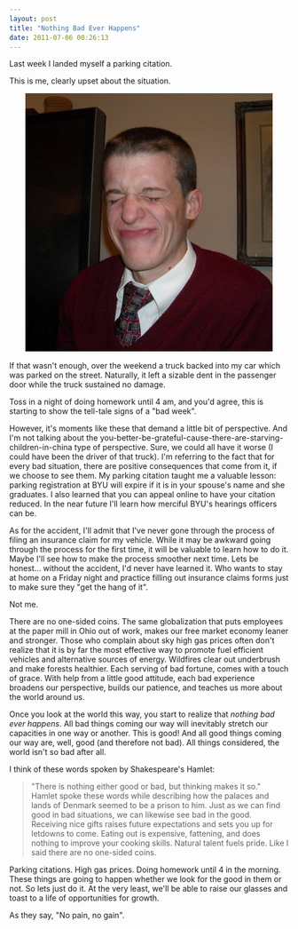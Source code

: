 ```yaml
---
layout: post
title: "Nothing Bad Ever Happens"
date: 2011-07-06 00:26:13
---
```


Last week I landed myself a parking citation.

This is me, clearly upset about the situation.

<p style="text-align: center;">
  <a href="http://bryanbraun.com/2011/07/06/nothing-bad-ever-happens/feelin-bad/" rel="attachment wp-att-555"><img alt="" class="aligncenter size-full wp-image-555" height="465" src="/assets/images/Feelin-Bad.jpg" title="Feelin-Bad" width="446" /></a>
</p>

If that wasn't enough, over the weekend a truck backed into my car which was parked on the street. Naturally, it left a sizable dent in the passenger door while the truck sustained no damage.

Toss in a night of doing homework until 4 am, and you'd agree, this is starting to show the tell-tale signs of a "bad week".

However, it's moments like these that demand a little bit of perspective. And I'm not talking about the you-better-be-grateful-cause-there-are-starving-children-in-china type of perspective. Sure, we could all have it worse (I could have been the driver of that truck). I'm referring to the fact that for every bad situation, there are positive consequences that come from it, if we choose to see them. My parking citation taught me a valuable lesson: parking registration at BYU will expire if it is in your spouse's name and she graduates. I also learned that you can appeal online to have your citation reduced. In the near future I'll learn how merciful BYU's hearings officers can be.

As for the accident, I'll admit that I've never gone through the process of filing an insurance claim for my vehicle. While it may be awkward going through the process for the first time, it will be valuable to learn how to do it. Maybe I'll see how to make the process smoother next time. Lets be honest... without the accident, I'd never have learned it. Who wants to stay at home on a Friday night and practice filling out insurance claims forms just to make sure they "get the hang of it".

Not me.

There are no one-sided coins. The same globalization that puts employees at the paper mill in Ohio out of work, makes our free market economy leaner and stronger. Those who complain about sky high gas prices often don't realize that it is by far the most effective way to promote fuel efficient vehicles and alternative sources of energy. Wildfires clear out underbrush and make forests healthier. Each serving of bad fortune, comes with a touch of grace. With help from a little good attitude, each bad experience broadens our perspective, builds our patience, and teaches us more about the world around us.

Once you look at the world this way, you start to realize that *nothing bad ever happens*. All bad things coming our way will inevitably stretch our capacities in one way or another. This is good! And all good things coming our way are, well, good (and therefore not bad). All things considered, the world isn't so bad after all.

I think of these words spoken by Shakespeare's Hamlet:

> "There is nothing either good or bad, but thinking makes it so."
Hamlet spoke these words while describing how the palaces and lands of Denmark seemed to be a prison to him. Just as we can find good in bad situations, we can likewise see bad in the good. Receiving nice gifts raises future expectations and sets you up for letdowns to come. Eating out is expensive, fattening, and does nothing to improve your cooking skills. Natural talent fuels pride. Like I said there are no one-sided coins.

Parking citations. High gas prices. Doing homework until 4 in the morning. These things are going to happen whether we look for the good in them or not. So lets just do it. At the very least, we'll be able to raise our glasses and toast to a life of opportunities for growth.

As they say, "No pain, no gain".